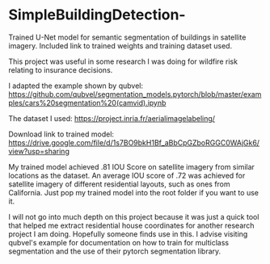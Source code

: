 # SimpleBuildingDetection-
Trained U-Net model for semantic segmentation of buildings in satellite imagery. Included link to trained weights and training dataset used.

This project was useful in some research I was doing for wildfire risk relating to insurance decisions.

I adapted the example shown by qubvel:
https://github.com/qubvel/segmentation_models.pytorch/blob/master/examples/cars%20segmentation%20(camvid).ipynb

The dataset I used:
https://project.inria.fr/aerialimagelabeling/

Download link to trained model:
https://drive.google.com/file/d/1s7BO9bkH1Bf_aBbCpGZboRGGC0WAjGk6/view?usp=sharing

My trained model achieved .81 IOU Score on satellite imagery from similar locations as the dataset. An average IOU score of 
.72 was achieved for satellite imagery of different residential layouts, such as ones from California. Just pop my trained model into the root folder if you want to use it.

I will not go into much depth on this project because it was just a quick tool that helped me extract residential house coordinates
for another research project I am doing. Hopefully someone finds use in this. I advise visiting qubvel's example for documentation on how to train for multiclass segmentation and the use of their pytorch segmentation library.
